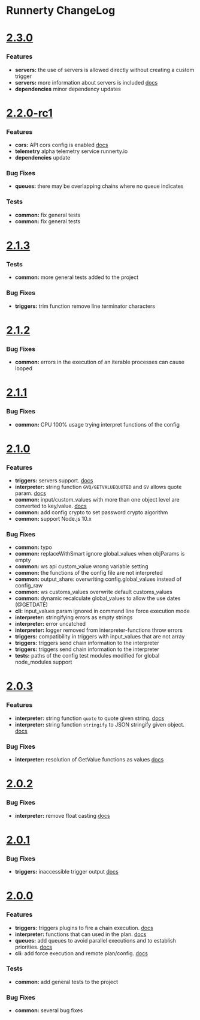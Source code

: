 # Runnerty ChangeLog

<a name="2.3.0"></a>

# [2.3.0](04/07/2019)

### Features

- **servers:** the use of servers is allowed directly without creating a custom trigger
- **servers:** more information about servers is included [docs](./docs/triggers.md)
- **dependencies** minor dependency updates

<a name="2.2.0"></a>

# [2.2.0-rc1](29/05/2019)

### Features

- **cors:** API cors config is enabled [docs](./docs/api.md)
- **telemetry** alpha telemetry service runnerty.io
- **dependencies** update

### Bug Fixes

- **queues:** there may be overlapping chains where no queue indicates

### Tests

- **common:** fix general tests
- **common:** fix general tests

<a name="2.1.3"></a>

# [2.1.3](04/01/2019)

### Tests

- **common:** more general tests added to the project

### Bug Fixes

- **triggers:** trim function remove line terminator characters

<a name="2.1.2"></a>

# [2.1.2](18/12/2018)

### Bug Fixes

- **common:** errors in the execution of an iterable processes can cause looped

<a name="2.1.1"></a>

# [2.1.1](18/07/2018)

### Bug Fixes

- **common:** CPU 100% usage trying interpret functions of the config

<a name="2.1.0"></a>

# [2.1.0](17/07/2018)

### Features

- **triggers:** servers support. [docs](./docs/triggers.md)
- **interpreter:** string function `GVQ/GETVALUEQUOTED` and `GV` allows quote param. [docs](./docs/functions.md)
- **common:** input/custom_values with more than one object level are converted to key/value. [docs](./docs/usage.md)
- **common:** add config crypto to set password crypto algorithm
- **common:** support Node.js 10.x

### Bug Fixes

- **common:** typo
- **common:** replaceWithSmart ignore global_values when objParams is empty
- **common:** ws api custom_value wrong variable setting
- **common:** the functions of the config file are not interpreted
- **common:** output_share: overwriting config.global_values instead of config_raw
- **common:** ws customs_values overwrite default customs_values
- **common:** dynamic recalculate global_values to allow the use dates (@GETDATE)
- **cli:** input_values param ignored in command line force execution mode
- **interpreter:** stringifying errors as empty strings
- **interpreter:** error uncatched
- **interpreter:** logger removed from interpreter-functions throw errors
- **triggers:** compatibility in triggers with input_values that are not array
- **triggers:** triggers send chain information to the interpreter
- **triggers:** triggers send chain information to the interpreter
- **tests:** paths of the config test modules modified for global node_modules support

<a name="2.0.3"></a>

# [2.0.3](07/03/2018)

### Features

- **interpreter:** string function `quote` to quote given string. [docs](./docs/functions.md)
- **interpreter:** string function `stringify` to JSON stringify given object. [docs](./docs/functions.md)

### Bug Fixes

- **interpreter:** resolution of GetValue functions as values [docs](./docs/functions.md)

<a name="2.0.2"></a>

# [2.0.2](01/03/2018)

### Bug Fixes

- **interpreter:** remove float casting [docs](./docs/functions.md)

<a name="2.0.1"></a>

# [2.0.1](27/02/2018)

### Bug Fixes

- **triggers:** inaccessible trigger output [docs](./docs/triggers.md)

<a name="2.0.0"></a>

# [2.0.0](09/02/2018)

### Features

- **triggers:** triggers plugins to fire a chain execution. [docs](./docs/triggers.md)
- **interpreter:** functions that can used in the plan. [docs](./docs/functions.md)
- **queues:** add queues to avoid parallel executions and to establish priorities. [docs](./docs/queues.md)
- **cli:** add force execution and remote plan/config. [docs](./docs/usage.md)

### Tests

- **common:** add general tests to the project

### Bug Fixes

- **common:** several bug fixes
